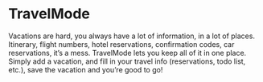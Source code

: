 # TravelMode
Vacations are hard, you always have a lot of information, in a lot of places. Itinerary, 
flight numbers, hotel reservations, confirmation codes, car reservations, it’s 
a mess. TravelMode lets you keep all of it in one place. Simply add a vacation, and fill 
in your travel info (reservations, todo list, etc.), save the vacation and you’re good 
to go!

